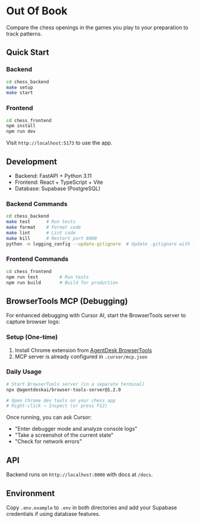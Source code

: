 # Out Of Book

Compare the chess openings in the games you play to your preparation to track patterns.

## Quick Start

### Backend
```bash
cd chess_backend
make setup
make start
```

### Frontend
```bash
cd chess_frontend
npm install
npm run dev
```

Visit `http://localhost:5173` to use the app.

## Development

- Backend: FastAPI + Python 3.11
- Frontend: React + TypeScript + Vite
- Database: Supabase (PostgreSQL)

### Backend Commands
```bash
cd chess_backend
make test      # Run tests
make format    # Format code
make lint      # Lint code
make kill      # Restart port 8000
python -m logging_config --update-gitignore  # Update .gitignore with log patterns
```

### Frontend Commands
```bash
cd chess_frontend
npm run test        # Run tests
npm run build       # Build for production
```

## BrowserTools MCP (Debugging)

For enhanced debugging with Cursor AI, start the BrowserTools server to capture browser logs:

### Setup (One-time)
1. Install Chrome extension from [AgentDesk BrowserTools](https://github.com/AgentDeskAI/browser-tools-mcp)
2. MCP server is already configured in `.cursor/mcp.json`

### Daily Usage
```bash
# Start BrowserTools server (in a separate terminal)
npx @agentdeskai/browser-tools-server@1.2.0

# Open Chrome dev tools on your chess app
# Right-click → Inspect (or press F12)
```

Once running, you can ask Cursor:
- "Enter debugger mode and analyze console logs"
- "Take a screenshot of the current state" 
- "Check for network errors"

## API

Backend runs on `http://localhost:8000` with docs at `/docs`.

## Environment

Copy `.env.example` to `.env` in both directories and add your Supabase credentials if using database features. 